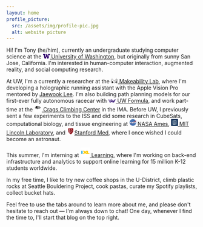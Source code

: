 ```yaml
---
layout: home
profile_picture:
  src: /assets/img/profile-pic.jpg
  alt: website picture
---
```


<p>
  Hi! I'm Tony (he/him), currently an undergraduate studying computer science at the  <a href = "https://cs.washington.edu/"> <img src="/assets/img/uw.png" width="18px"> University of Washington</a>, but originally from sunny San Jose, California. I'm interested in human-computer interaction, augmented reality, and social computing research.
</p>

<p>
  At UW, I'm a currently a researcher at the <a href = "https://makeabilitylab.cs.washington.edu/"><img src="/assets/img/makeability.png" width="18px">  Makeability Lab</a>, where I'm developing a holographic running assistant with the Apple Vision Pro mentored by <a href = "https://jaewook-lee.com/">Jaewook Lee</a>. I'm also building path planning models for our first-ever fully autonomous racecar with <a href = "https://www.uwformulamotorsports.com/"><img src="/assets/img/uwfsae.png" width="20px"> UW Formula</a>, and work part-time at the <a href = "https://www.washington.edu/ima/uwild/climb-with-rec/climbing-spaces/crags-climbing-center/"><img src="/assets/img/crags.png" width="20px"> Crags Climbing Center</a> in the IMA. Before UW, I previously sent a few experiments to the ISS and did some research in CubeSats, computational biology, and tissue engineering at <a href = "https://www.nasa.gov/smallsat-institute/"><img src="/assets/img/nasa.png" width="18px"> NASA Ames</a>, <a href = "https://www.ll.mit.edu/"><img src="/assets/img/mitll.png" width="18px"> MIT Lincoln Laboratory</a>, and <a href = "https://med.stanford.edu/huanglab.html"><img src="/assets/img/stanfordmed.png" width="20px">Stanford Med</a>, where I once wished I could become an astronaut.
</p>

<p>
  This summer, I'm interning at <a href = "https://ixl.com"> <img src="/assets/img/ixl.png" width="25px"> Learning</a>, where I'm working on back-end infrastructure and analytics to support online learning for 15 million K-12 students worldwide.
</p>

<p>
  In my free time, I like to try new coffee shops in the U-District, climb plastic rocks at Seattle Bouldering Project, cook pastas, curate my Spotify playlists, collect bucket hats.
</p>

<p>
  Feel free to use the tabs around to learn more about me, and please don't hesitate to reach out — I'm always down to chat! One day, whenever I find the time to, I'll start that blog on the top right.
</p>
